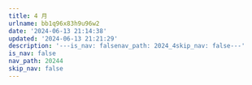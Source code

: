 ```yaml
---
title: 4 月
urlname: bb1q96x83h9u96w2
date: '2024-06-13 21:14:38'
updated: '2024-06-13 21:21:29'
description: '---is_nav: falsenav_path: 2024_4skip_nav: false---'
is_nav: false
nav_path: 20244
skip_nav: false
---
```


